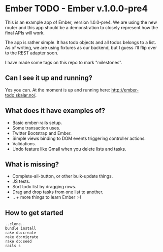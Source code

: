 Ember TODO - Ember v.1.0.0-pre4
===============================

This is an example app of Ember, version 1.0.0-pre4.
We are using the new router and this app should be a demonstration
to closely represent how the final APIs will work.

The app is rather simple. It has todo objects and all todos belongs to a list.
As of writing, we are using fixtures as our backend, but I guess I'll flip over
to the REST adapter soon.

I have made some tags on this repo to mark "milestones".


Can I see it up and running?
----------------------------
Yes you can. At the moment is up and running here: http://ember-todo.skalar.no/.


What does it have examples of?
------------------------------
* Basic ember-rails setup.
* Some transaction uses.
* Twitter Bootstrap and Ember.
* Simple views binding to DOM events triggering controller actions.
* Validations.
* Undo feature like Gmail when you delete lists and tasks.


What is missing?
----------------
* Complete-all-button, or other bulk-update things.
* JS tests.
* Sort todo list by dragging rows.
* Drag and drop tasks from one list to another.
* .. + more things to learn Ember :-)


How to get started
------------------

```
..clone..
bundle install
rake db:create
rake db:migrate
rake db:seed
rails s
```
